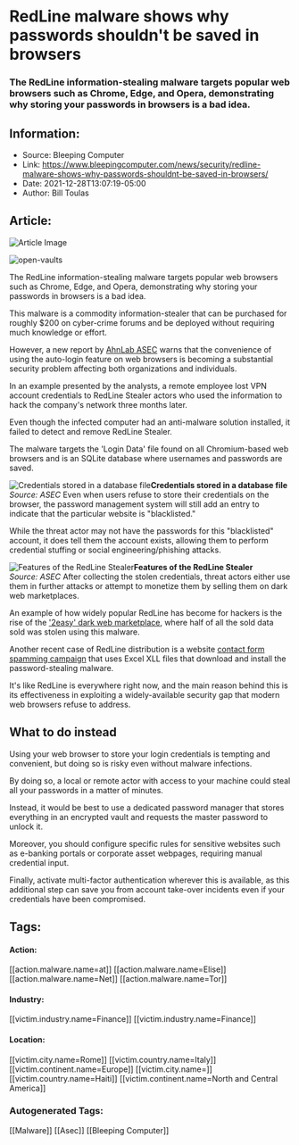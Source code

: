 # RedLine malware shows why passwords shouldn't be saved in browsers
### The RedLine information-stealing malware targets popular web browsers such as Chrome, Edge, and Opera, demonstrating why storing your passwords in browsers is a bad idea.

## Information:
+ Source: Bleeping Computer
+ Link: https://www.bleepingcomputer.com/news/security/redline-malware-shows-why-passwords-shouldnt-be-saved-in-browsers/
+ Date: 2021-12-28T13:07:19-05:00
+ Author: Bill Toulas


## Article:
![Article Image](https://www.bleepstatic.com/content/hl-images/2021/12/28/open-vaults.jpg)

![open-vaults](https://www.bleepstatic.com/content/hl-images/2021/12/28/open-vaults.jpg?rand=1058391714)


The RedLine information-stealing malware targets popular web browsers such as Chrome, Edge, and Opera, demonstrating why storing your passwords in browsers is a bad idea.


This malware is a commodity information-stealer that can be purchased for roughly $200 on cyber-crime forums and be deployed without requiring much knowledge or effort.


However, a new report by [AhnLab ASEC](https://asec.ahnlab.com/en/29885/) warns that the convenience of using the auto-login feature on web browsers is becoming a substantial security problem affecting both organizations and individuals.


In an example presented by the analysts, a remote employee lost VPN account credentials to RedLine Stealer actors who used the information to hack the company's network three months later.


Even though the infected computer had an anti-malware solution installed, it failed to detect and remove RedLine Stealer.


The malware targets the 'Login Data' file found on all Chromium-based web browsers and is an SQLite database where usernames and passwords are saved.



![Credentials stored in a database file](https://www.bleepstatic.com/images/news/u/1220909/Security/database.png)**Credentials stored in a database file**  
*Source: ASEC*
Even when users refuse to store their credentials on the browser, the password management system will still add an entry to indicate that the particular website is "blacklisted."


While the threat actor may not have the passwords for this "blacklisted" account, it does tell them the account exists, allowing them to perform credential stuffing or social engineering/phishing attacks.



![Features of the RedLine Stealer](https://www.bleepstatic.com/images/news/u/1220909/Tables/features.jpg)**Features of the RedLine Stealer**  
*Source: ASEC*
After collecting the stolen credentials, threat actors either use them in further attacks or attempt to monetize them by selling them on dark web marketplaces.


An example of how widely popular RedLine has become for hackers is the rise of the ['2easy' dark web marketplace](https://www.bleepingcomputer.com/news/security/2easy-now-a-significant-dark-web-marketplace-for-stolen-data/), where half of all the sold data sold was stolen using this malware.


Another recent case of RedLine distribution is a website [contact form spamming campaign](https://www.bleepingcomputer.com/news/security/malicious-excel-xll-add-ins-push-redline-password-stealing-malware/) that uses Excel XLL files that download and install the password-stealing malware.


It's like RedLine is everywhere right now, and the main reason behind this is its effectiveness in exploiting a widely-available security gap that modern web browsers refuse to address.


What to do instead
------------------


Using your web browser to store your login credentials is tempting and convenient, but doing so is risky even without malware infections.


By doing so, a local or remote actor with access to your machine could steal all your passwords in a matter of minutes.


Instead, it would be best to use a dedicated password manager that stores everything in an encrypted vault and requests the master password to unlock it.


Moreover, you should configure specific rules for sensitive websites such as e-banking portals or corporate asset webpages, requiring manual credential input.


Finally, activate multi-factor authentication wherever this is available, as this additional step can save you from account take-over incidents even if your credentials have been compromised.





## Tags:

#### Action:
[[action.malware.name=at]] [[action.malware.name=Elise]] [[action.malware.name=Net]] [[action.malware.name=Tor]]

#### Industry:
[[victim.industry.name=Finance]] [[victim.industry.name=Finance]]

#### Location:
[[victim.city.name=Rome]] [[victim.country.name=Italy]] [[victim.continent.name=Europe]] [[victim.city.name=]] [[victim.country.name=Haiti]] [[victim.continent.name=North and Central America]]

### Autogenerated Tags:
[[Malware]] [[Asec]] [[Bleeping Computer]]

